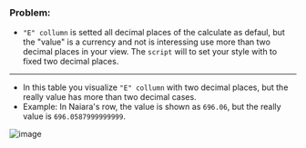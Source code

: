 ### Problem:
- `"E" collumn` is setted all decimal places of the calculate as defaul, but the "value" is a currency and not is interessing use more than two decimal places in your view. The `script` will to set your style with to fixed two decimal places.

---
- In this table you visualize `"E" collumn` with two decimal places, but the really value has more than two decimal cases.
- Example: In Naiara's row, the value is shown as `696.06`, but the really value is  `696.0587999999999`.

![image](https://user-images.githubusercontent.com/39535956/167237207-85628722-5bc7-4354-96cb-3f0e5e71a0cb.png)
